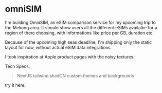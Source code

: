 # omniSIM

I'm building OmniSIM, an eSIM comparison service for my upcoming trip to the Mekong area. It should show users all the different eSIMs availalbe for a region of there choosing, with informations like price per GB, duration etc.



Because of the upcoming high seas deadline, I'm shipping only the static layout for now, without actual eSIM data integrations. 

I took inspiration at Apple product pages with the noisy textures.

Tech Specs:
> NextJS
> tailwind
> shadCN
> custom themes and backgrounds

try it here: 